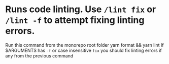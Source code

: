 # Runs code linting. Use `/lint fix` or `/lint -f` to attempt fixing linting errors.
Run this command from the monorepo root folder
yarn format && yarn lint
If $ARGUMENTS has `-f` or case insensitive `fix` you should fix linting errors if any from the previous command
